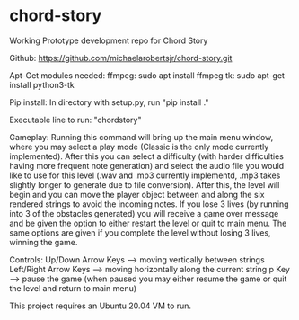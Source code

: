 # chord-story
Working Prototype development repo for Chord Story

Github: https://github.com/michaelarobertsjr/chord-story.git

Apt-Get modules needed:
  ffmpeg:
    sudo apt install ffmpeg
  tk:
    sudo apt-get install python3-tk

Pip install: 
  In directory with setup.py, run "pip install ."
  
  Executable line to run: "chordstory"

Gameplay:
Running this command will bring up the main menu window, where you may select a play mode (Classic is the only mode currently implemented).  After this you can select a difficulty (with harder difficulties having more frequent note generation) and select the audio file you would like to use for this level (.wav and .mp3 currently implementd, .mp3 takes slightly longer to generate due to file conversion).  After this, the level will begin and you can move the player object between and along the six rendered strings to avoid the incoming notes.  If you lose 3 lives (by running into 3 of the obstacles generated) you will receive a game over message and be given the option to either restart the level or quit to main menu.  The same options are given if you complete the level without losing 3 lives, winning the game.

Controls:
Up/Down Arrow Keys --> moving vertically between strings
Left/Right Arrow Keys --> moving horizontally along the current string
p Key --> pause the game (when paused you may either resume the game or quit the level and return to main menu)

This project requires an Ubuntu 20.04 VM to run.